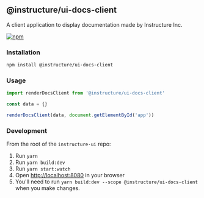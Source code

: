 ## @instructure/ui-docs-client

A client application to display documentation made by Instructure Inc.

[npm]: https://img.shields.io/npm/v/@instructure/ui-docs-client.svg
[npm-url]: https://npmjs.com/package/@instructure/ui-docs-client

[![npm][npm]][npm-url]

### Installation

```sh
npm install @instructure/ui-docs-client
```

### Usage

```js
import renderDocsClient from '@instructure/ui-docs-client'

const data = {}

renderDocsClient(data, document.getElementById('app'))
```

### Development

From the root of the `instructure-ui` repo:

1. Run `yarn`
1. Run `yarn build:dev`
1. Run `yarn start:watch`
1. Open [http://localhost:8080](http://localhost:8080) in your browser
1. You'll need to run `yarn build:dev --scope @instructure/ui-docs-client` when you make changes.
